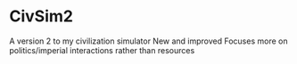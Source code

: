 # CivSim2
A version 2 to my civilization simulator
New and improved
Focuses more on politics/imperial interactions rather than resources
